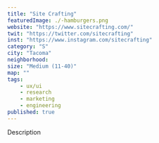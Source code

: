 ```yaml
---
title: "Site Crafting"
featuredImage: ./-hamburgers.png
website: "https://www.sitecrafting.com/"
twit: "https://twitter.com/sitecrafting"
inst: "https://www.instagram.com/sitecrafting"
category: "S"
city: "Tacoma"
neighborhood:
size: "Medium (11-40)"
map: ""
tags:
    - ux/ui
    - research
    - marketing
    - engineering
published: true
---
```


Description
